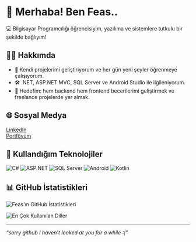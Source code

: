 # 👋 Merhaba! Ben Feas..

💻 Bilgisayar Programcılığı öğrencisiyim, yazılıma ve sistemlere tutkulu bir şekilde bağlıyım!

## 🙋‍♂️ Hakkımda
- 🚀 Kendi projelerimi geliştiriyorum ve her gün yeni şeyler öğrenmeye çalışıyorum.
- 🛠️ .NET, ASP.NET MVC, SQL Server ve Android Studio ile ilgileniyorum.
- 🎯 Hedefim: hem backend hem frontend becerilerimi geliştirmek ve freelance projelerde yer almak.

## 🌐 Sosyal Medya
[LinkedIn](https://www.linkedin.com/in/kendi-linkin)  
[Portföyüm](https://kendi-websiten.com)

## 🧰 Kullandığım Teknolojiler

![C#](https://img.shields.io/badge/-CSharp-239120?style=flat&logo=c-sharp&logoColor=white)
![ASP.NET](https://img.shields.io/badge/-ASP.NET-512BD4?style=flat&logo=.net)
![SQL Server](https://img.shields.io/badge/-SQL%20Server-CC2927?style=flat&logo=microsoft-sql-server&logoColor=white)
![Android](https://img.shields.io/badge/-Android-3DDC84?style=flat&logo=android&logoColor=white)
![Kotlin](https://img.shields.io/badge/-Kotlin-7F52FF?style=flat&logo=kotlin&logoColor=white)

## 📊 GitHub İstatistikleri
![Feas'ın GitHub İstatistikleri](https://github-readme-stats.vercel.app/api?username=feas&show_icons=true&theme=dark)

![En Çok Kullanılan Diller](https://github-readme-stats.vercel.app/api/top-langs/?username=feas&layout=compact&theme=dark)

---

_“sorry github I haven't looked at you for a while :|”_
